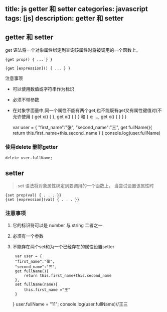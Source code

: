 title: js getter 和 setter
categories: javascript
tags: [js]
description: getter 和 setter
---

## getter 和 setter

get 语法将一个对象属性绑定到查询该属性时将被调用的一个函数上。

<!--more-->
	
	{get prop() { ... } }
	
	{get [expression]() { ... } }

注意事项

- 可以使用数值或字符串作为标识
- 必须不带参数
- 在对象字面量中,同一个属性不能有两个get,也不能既有get又有属性键值对(不允许使用 { get x() { }, get x() { } } 和 { x: ..., get x() { } } )


	var user = {
		"first_name":"张",
		"second_name":"三",
		get fullName(){
			return this.first_name+this.second_name
		}
	}
	console.log(user.fullName)

### 使用delete 删除getter

	delete user.fullName;


## setter 

> set  语法将对象属性绑定到要调用的一个函数上， 当尝试设置该属性时

	{set prop(val) { . . . }}
	{set [expression](val) { . . . }}

### 注意事项

1. 它的标识符可以是 number 与 string 二者之一
2. 必须有一个参数
3. 不能存在两个set和为一个已经存在的属性设置setter


		var user = {
		"first_name":"张",
		"second_name":"三",
		get fullName(){
			return this.first_name+this.second_name
		},
		set fullName(name){
			this.first_name ="王"
		}
	}
	user.fullName = "11";
	console.log(user.fullName)//王三